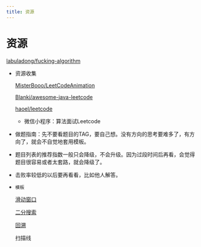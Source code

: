 ```yaml
---
title: 资源
---
```


# 资源

[labuladong/fucking-algorithm](https://github.com/labuladong/fucking-algorithm)

- 资源收集
    
    [MisterBooo/LeetCodeAnimation](https://github.com/MisterBooo/LeetCodeAnimation)
    
    [Blankj/awesome-java-leetcode](https://github.com/Blankj/awesome-java-leetcode)
    
    [haoel/leetcode](https://github.com/haoel/leetcode)
    
    - 微信小程序：算法面试Leetcode
- 做题指南：先不要看题目的TAG，要自己想。没有方向的思考要难多了，有方向了，就会不自觉地套用模板。
- 题目列表的推荐指数一般只会降级，不会升级。因为过段时间后再看，会觉得题目很容易或者太套路，就会降级了。
- 击败率较低的以后要再看看，比如他人解答。
- `模板`
    
    [滑动窗口](%E8%B5%84%E6%BA%90/%E6%BB%91%E5%8A%A8%E7%AA%97%E5%8F%A3%20101ecb5b2c5f4e1ab892c05c6ff05cac.md)
    
    [二分搜索](%E8%B5%84%E6%BA%90/%E4%BA%8C%E5%88%86%E6%90%9C%E7%B4%A2%20a05852cd7a604bd7b972a40479855800.md)
    
    [回溯](%E8%B5%84%E6%BA%90/%E5%9B%9E%E6%BA%AF%20110038afb7864e4295cf245ce761c1a3.md)
    
    扫描线